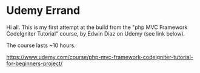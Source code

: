 # Udemy Errand
 
Hi all. This is my first attempt at the build from the "php MVC Framework CodeIgniter Tutorial" course, by Edwin Diaz on Udemy (see link below).

The course lasts ~10 hours.

https://www.udemy.com/course/php-mvc-framework-codeigniter-tutorial-for-beginners-project/
